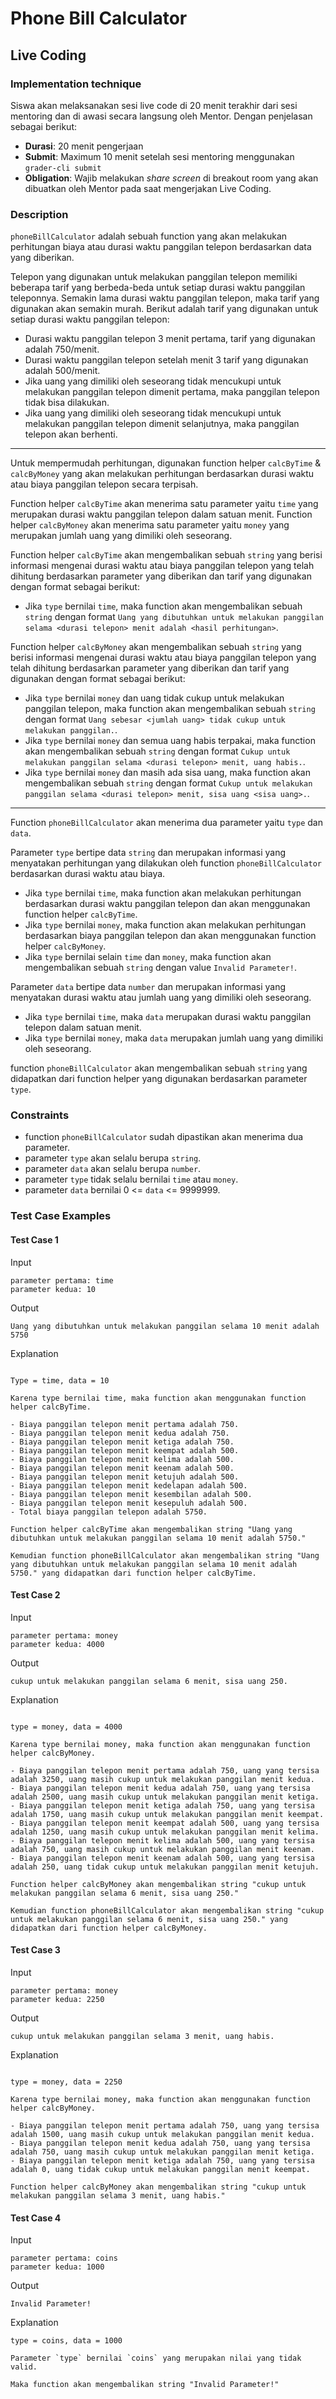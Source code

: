 # Phone Bill Calculator

## Live Coding

### Implementation technique

Siswa akan melaksanakan sesi live code di 20 menit terakhir dari sesi mentoring dan di awasi secara langsung oleh
Mentor. Dengan penjelasan sebagai berikut:

- **Durasi**: 20 menit pengerjaan
- **Submit**: Maximum 10 menit setelah sesi mentoring menggunakan `grader-cli submit`
- **Obligation**: Wajib melakukan _share screen_ di breakout room yang akan dibuatkan oleh Mentor pada saat mengerjakan
  Live Coding.

### Description

`phoneBillCalculator` adalah sebuah function yang akan melakukan perhitungan biaya atau durasi waktu panggilan telepon
berdasarkan data yang diberikan.

Telepon yang digunakan untuk melakukan panggilan telepon memiliki beberapa tarif yang berbeda-beda untuk setiap durasi
waktu panggilan teleponnya. Semakin lama durasi waktu panggilan telepon, maka tarif yang digunakan akan semakin murah.
Berikut adalah tarif yang digunakan untuk setiap durasi waktu panggilan telepon:

- Durasi waktu panggilan telepon 3 menit pertama, tarif yang digunakan adalah 750/menit.
- Durasi waktu panggilan telepon setelah menit 3 tarif yang digunakan adalah 500/menit.
- Jika uang yang dimiliki oleh seseorang tidak mencukupi untuk melakukan panggilan telepon dimenit pertama, maka
  panggilan telepon tidak bisa dilakukan.
- Jika uang yang dimiliki oleh seseorang tidak mencukupi untuk melakukan panggilan telepon dimenit selanjutnya, maka
  panggilan telepon akan berhenti.

---

Untuk mempermudah perhitungan, digunakan function helper `calcByTime` & `calcByMoney` yang akan melakukan perhitungan
berdasarkan durasi waktu atau biaya panggilan telepon secara terpisah.

Function helper `calcByTime` akan menerima satu parameter yaitu `time` yang merupakan durasi waktu panggilan telepon
dalam satuan menit. Function helper `calcByMoney` akan menerima satu parameter yaitu `money` yang merupakan jumlah uang
yang dimiliki oleh seseorang.

Function helper `calcByTime` akan mengembalikan sebuah `string` yang berisi informasi mengenai durasi waktu atau biaya
panggilan telepon yang telah dihitung berdasarkan parameter yang diberikan dan tarif yang digunakan dengan format
sebagai berikut:

- Jika `type` bernilai `time`, maka function akan mengembalikan sebuah `string` dengan format
  `Uang yang dibutuhkan untuk melakukan panggilan selama <durasi telepon> menit adalah <hasil perhitungan>`.

Function helper `calcByMoney` akan mengembalikan sebuah `string` yang berisi informasi mengenai durasi waktu atau biaya
panggilan telepon yang telah dihitung berdasarkan parameter yang diberikan dan tarif yang digunakan dengan format
sebagai berikut:

- Jika `type` bernilai `money` dan uang tidak cukup untuk melakukan panggilan telepon, maka function akan mengembalikan
  sebuah `string` dengan format `Uang sebesar <jumlah uang> tidak cukup untuk melakukan panggilan.`.
- Jika `type` bernilai `money` dan semua uang habis terpakai, maka function akan mengembalikan sebuah `string` dengan
  format `Cukup untuk melakukan panggilan selama <durasi telepon> menit, uang habis.`.
- Jika `type` bernilai `money` dan masih ada sisa uang, maka function akan mengembalikan sebuah `string` dengan format
  `Cukup untuk melakukan panggilan selama <durasi telepon> menit, sisa uang <sisa uang>.`.

---

Function `phoneBillCalculator` akan menerima dua parameter yaitu `type` dan `data`.

Parameter `type` bertipe data `string` dan merupakan informasi yang menyatakan perhitungan yang dilakukan oleh function
`phoneBillCalculator` berdasarkan durasi waktu atau biaya.

- Jika `type` bernilai `time`, maka function akan melakukan perhitungan berdasarkan durasi waktu panggilan telepon dan
  akan menggunakan function helper `calcByTime`.
- Jika `type` bernilai `money`, maka function akan melakukan perhitungan berdasarkan biaya panggilan telepon dan akan
  menggunakan function helper `calcByMoney`.
- Jika `type` bernilai selain `time` dan `money`, maka function akan mengembalikan sebuah `string` dengan value
  `Invalid Parameter!`.

Parameter `data` bertipe data `number` dan merupakan informasi yang menyatakan durasi waktu atau jumlah uang yang
dimiliki oleh seseorang.

- Jika `type` bernilai `time`, maka `data` merupakan durasi waktu panggilan telepon dalam satuan menit.
- Jika `type` bernilai `money`, maka `data` merupakan jumlah uang yang dimiliki oleh seseorang.

function `phoneBillCalculator` akan mengembalikan sebuah `string` yang didapatkan dari function helper yang digunakan
berdasarkan parameter `type`.

### Constraints

- function `phoneBillCalculator` sudah dipastikan akan menerima dua parameter.
- parameter `type` akan selalu berupa `string`.
- parameter `data` akan selalu berupa `number`.
- parameter `type` tidak selalu bernilai `time` atau `money`.
- parameter `data` bernilai 0 <= `data` <= 9999999.

### Test Case Examples

#### Test Case 1

Input

```text
parameter pertama: time
parameter kedua: 10
```

Output

```text
Uang yang dibutuhkan untuk melakukan panggilan selama 10 menit adalah 5750
```

Explanation

```text

Type = time, data = 10

Karena type bernilai time, maka function akan menggunakan function helper calcByTime.

- Biaya panggilan telepon menit pertama adalah 750.
- Biaya panggilan telepon menit kedua adalah 750.
- Biaya panggilan telepon menit ketiga adalah 750.
- Biaya panggilan telepon menit keempat adalah 500.
- Biaya panggilan telepon menit kelima adalah 500.
- Biaya panggilan telepon menit keenam adalah 500.
- Biaya panggilan telepon menit ketujuh adalah 500.
- Biaya panggilan telepon menit kedelapan adalah 500.
- Biaya panggilan telepon menit kesembilan adalah 500.
- Biaya panggilan telepon menit kesepuluh adalah 500.
- Total biaya panggilan telepon adalah 5750.

Function helper calcByTime akan mengembalikan string "Uang yang dibutuhkan untuk melakukan panggilan selama 10 menit adalah 5750."

Kemudian function phoneBillCalculator akan mengembalikan string "Uang yang dibutuhkan untuk melakukan panggilan selama 10 menit adalah 5750." yang didapatkan dari function helper calcByTime.
```

#### Test Case 2

Input

```text
parameter pertama: money
parameter kedua: 4000
```

Output

```text
cukup untuk melakukan panggilan selama 6 menit, sisa uang 250.
```

Explanation

```text

type = money, data = 4000

Karena type bernilai money, maka function akan menggunakan function helper calcByMoney.

- Biaya panggilan telepon menit pertama adalah 750, uang yang tersisa adalah 3250, uang masih cukup untuk melakukan panggilan menit kedua.
- Biaya panggilan telepon menit kedua adalah 750, uang yang tersisa adalah 2500, uang masih cukup untuk melakukan panggilan menit ketiga.
- Biaya panggilan telepon menit ketiga adalah 750, uang yang tersisa adalah 1750, uang masih cukup untuk melakukan panggilan menit keempat.
- Biaya panggilan telepon menit keempat adalah 500, uang yang tersisa adalah 1250, uang masih cukup untuk melakukan panggilan menit kelima.
- Biaya panggilan telepon menit kelima adalah 500, uang yang tersisa adalah 750, uang masih cukup untuk melakukan panggilan menit keenam.
- Biaya panggilan telepon menit keenam adalah 500, uang yang tersisa adalah 250, uang tidak cukup untuk melakukan panggilan menit ketujuh.

Function helper calcByMoney akan mengembalikan string "cukup untuk melakukan panggilan selama 6 menit, sisa uang 250."

Kemudian function phoneBillCalculator akan mengembalikan string "cukup untuk melakukan panggilan selama 6 menit, sisa uang 250." yang didapatkan dari function helper calcByMoney.
```

#### Test Case 3

Input

```text
parameter pertama: money
parameter kedua: 2250
```

Output

```text
cukup untuk melakukan panggilan selama 3 menit, uang habis.
```

Explanation

```text

type = money, data = 2250

Karena type bernilai money, maka function akan menggunakan function helper calcByMoney.

- Biaya panggilan telepon menit pertama adalah 750, uang yang tersisa adalah 1500, uang masih cukup untuk melakukan panggilan menit kedua.
- Biaya panggilan telepon menit kedua adalah 750, uang yang tersisa adalah 750, uang masih cukup untuk melakukan panggilan menit ketiga.
- Biaya panggilan telepon menit ketiga adalah 750, uang yang tersisa adalah 0, uang tidak cukup untuk melakukan panggilan menit keempat.

Function helper calcByMoney akan mengembalikan string "cukup untuk melakukan panggilan selama 3 menit, uang habis."
```

#### Test Case 4

Input

```text
parameter pertama: coins
parameter kedua: 1000
```

Output

```text
Invalid Parameter!
```

Explanation

```text
type = coins, data = 1000

Parameter `type` bernilai `coins` yang merupakan nilai yang tidak valid.

Maka function akan mengembalikan string "Invalid Parameter!"
```
